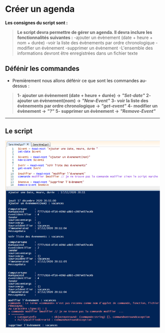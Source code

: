 # Créer un agenda 

**Les consignes du script sont :** 
>**Le script devra permettre de gérer un agenda. Il devra inclure les fonctionnalités suivantes :**
-ajouter un évènement (date + heure + nom + durée)
-voir la liste des évènements par ordre chronologique
-modifier un évènement
-supprimer un évènement
-L'ensemble des informations devront être enregistrées dans un fichier texte

## Défénir les commandes 

- Premièrement nous allons défénir ce que sont les commandes au-dessus :

> **1- ajouter un évènement (date + heure + durée) ->** ***"Set-date"***
> **2- ajouter un évènement(nom) ->** ***"New-Event"***
> **3- voir la liste des évènements par ordre chronologique ->** ***"get-event"***
> **4- modifier un évènement ->** ***"?"***
> **5- supprimer un évènement ->** ***"Remove-Event"*** 

---
## Le script

![](Images.md/TP2.jpg)